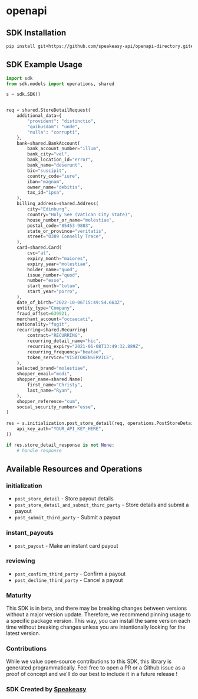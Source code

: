 # openapi

<!-- Start SDK Installation -->
## SDK Installation

```bash
pip install git+https://github.com/speakeasy-api/openapi-directory.git#subdirectory=SDKs/adyen.com/PayoutService/51/python
```
<!-- End SDK Installation -->

## SDK Example Usage
<!-- Start SDK Example Usage -->
```python
import sdk
from sdk.models import operations, shared

s = sdk.SDK()


req = shared.StoreDetailRequest(
    additional_data={
        "provident": "distinctio",
        "quibusdam": "unde",
        "nulla": "corrupti",
    },
    bank=shared.BankAccount(
        bank_account_number="illum",
        bank_city="vel",
        bank_location_id="error",
        bank_name="deserunt",
        bic="suscipit",
        country_code="iure",
        iban="magnam",
        owner_name="debitis",
        tax_id="ipsa",
    ),
    billing_address=shared.Address(
        city="Edinburg",
        country="Holy See (Vatican City State)",
        house_number_or_name="molestiae",
        postal_code="85453-9803",
        state_or_province="veritatis",
        street="0389 Connelly Trace",
    ),
    card=shared.Card(
        cvc="at",
        expiry_month="maiores",
        expiry_year="molestiae",
        holder_name="quod",
        issue_number="quod",
        number="esse",
        start_month="totam",
        start_year="porro",
    ),
    date_of_birth="2022-10-06T15:49:54.663Z",
    entity_type="Company",
    fraud_offset=639921,
    merchant_account="occaecati",
    nationality="fugit",
    recurring=shared.Recurring(
        contract="RECURRING",
        recurring_detail_name="hic",
        recurring_expiry="2021-06-08T13:49:32.889Z",
        recurring_frequency="beatae",
        token_service="VISATOKENSERVICE",
    ),
    selected_brand="molestiae",
    shopper_email="modi",
    shopper_name=shared.Name(
        first_name="Christy",
        last_name="Ryan",
    ),
    shopper_reference="cum",
    social_security_number="esse",
)
    
res = s.initialization.post_store_detail(req, operations.PostStoreDetailSecurity(
    api_key_auth="YOUR_API_KEY_HERE",
))

if res.store_detail_response is not None:
    # handle response
```
<!-- End SDK Example Usage -->

<!-- Start SDK Available Operations -->
## Available Resources and Operations


### initialization

* `post_store_detail` - Store payout details
* `post_store_detail_and_submit_third_party` - Store details and submit a payout
* `post_submit_third_party` - Submit a payout

### instant_payouts

* `post_payout` - Make an instant card payout

### reviewing

* `post_confirm_third_party` - Confirm a payout
* `post_decline_third_party` - Cancel a payout
<!-- End SDK Available Operations -->

### Maturity

This SDK is in beta, and there may be breaking changes between versions without a major version update. Therefore, we recommend pinning usage
to a specific package version. This way, you can install the same version each time without breaking changes unless you are intentionally
looking for the latest version.

### Contributions

While we value open-source contributions to this SDK, this library is generated programmatically.
Feel free to open a PR or a Github issue as a proof of concept and we'll do our best to include it in a future release !

### SDK Created by [Speakeasy](https://docs.speakeasyapi.dev/docs/using-speakeasy/client-sdks)
